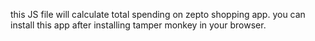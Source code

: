 this JS file will calculate total spending on zepto shopping app.
you can install this app after installing tamper monkey in your browser.
